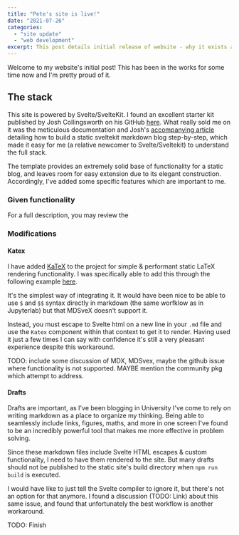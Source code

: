 ```yaml
---
title: "Pete's site is live!"
date: "2021-07-26"
categories: 
  - "site update"
  - "web development"
excerpt: This post details initial release of website - why it exists and how it's made.
---
```


Welcome to my website's initial post! This has been in the works for some time now and I'm pretty proud of it.

## The stack

This site is powered by Svelte/SvelteKit. I found an excellent starter kit published by Josh Collingsworth on his GitHub [here](https://github.com/josh-collinsworth/sveltekit-blog-starter). What really sold me on it was the meticulous documentation and Josh's [accompanying article](https://joshcollinsworth.com/blog/build-static-sveltekit-markdown-blog) detailing how to build a static sveltekit markdown blog step-by-step, which made it easy for me (a relative newcomer to Svelte/Sveltekit) to understand the full stack.

The template provides an extremely solid base of functionality for a static blog, and leaves room for easy extension due to its elegant construction. Accordingly, I've added some specific features which are important to me.


### Given functionality

For a full description, you may review the 

### Modifications

#### Katex

I have added [KaTeX](https://katex.org/) to the project for simple & performant static LaTeX rendering functionality. I was specifically able to add this through the following example [here](https://svelte.dev/repl/49ff6c089825418888cf804d9dde77bc?version=4.1.0).

It's the simplest way of integrating it. It would have been nice to be able to use `$` and `$$` syntax directly in markdown (the same worfklow as in Jupyterlab) but that MDSveX doesn't support it.

Instead, you must escape to Svelte html on a new line in your `.md` file and use the `Katex` component within that context to get it to render. Having used it just a few times I can say with confidence it's still a very pleasant experience despite this workaround.

TODO: include some discussion of MDX, MDSvex, maybe the github issue where functionality is not supported. MAYBE mention the community pkg which attempt to address.

#### Drafts

Drafts are important, as I've been blogging in University I've come to rely on writing markdown as a place to organize my thinking. Being able to seamlessly include links, figures, maths, and more in one screen I've found to be an incredibly powerful tool that makes me more effective in problem solving.

Since these markdown files include Svelte HTML escapes & custom functionality, I need to have them rendered to the site. But many drafts should not be published to the static site's build directory when `npm run build` is executed. 

I would have like to just tell the Svelte compiler to ignore it, but there's not an option for that anymore. I found a discussion (TODO: Link) about this same issue, and found that unfortunately the best workflow is another workaround.

TODO: Finish
